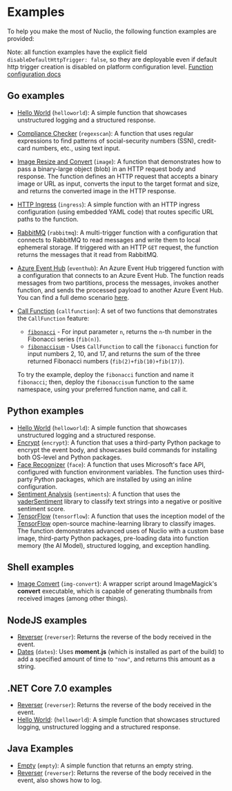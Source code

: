 # Examples

To help you make the most of Nuclio, the following function examples are provided:

Note: all function examples have the explicit field `disableDefaultHttpTrigger: false`, so they are deployable even if default http trigger creation is disabled on platform configuration level.
[Function configuration docs](../reference/function-configuration/function-configuration-reference.md)
## Go examples

- [Hello World](https://github.com/nuclio/nuclio/tree/development/hack/examples/golang/helloworld) (`helloworld`): A simple function that showcases unstructured logging and a structured response.
- [Compliance Checker](https://github.com/nuclio/nuclio/tree/development/hack/examples/golang/regexscan) (`regexscan`): A function that uses regular expressions to find patterns of social-security numbers (SSN), credit-card numbers, etc., using text input.
- [Image Resize and Convert](https://github.com/nuclio/nuclio/tree/development/hack/examples/golang/image) (`image`): A function that demonstrates how to pass a binary-large object (blob) in an HTTP request body and response. The function defines an HTTP request that accepts a binary image or URL as input, converts the input to the target format and size, and returns the converted image in the HTTP response.
- [HTTP Ingress](https://github.com/nuclio/nuclio/tree/development/hack/examples/golang/ingress) (`ingress`): A simple function with an HTTP ingress configuration (using embedded YAML code) that routes specific URL paths to the function.
- [RabbitMQ](https://github.com/nuclio/nuclio/tree/development/hack/examples/golang/rabbitmq) (`rabbitmq`): A multi-trigger function with a configuration that connects to RabbitMQ to read messages and write them to local ephemeral storage. If triggered with an HTTP `GET` request, the function returns the messages that it read from RabbitMQ.
- [Azure Event Hub](https://github.com/nuclio/nuclio-templates/tree/master/eventhub) (`eventhub`): An Azure Event Hub triggered function with a configuration that connects to an Azure Event Hub. The function reads messages from two partitions, process the messages, invokes another function, and sends the processed payload to another Azure Event Hub. You can find a full demo scenario [here](https://github.com/nuclio/demos/tree/master/fleet-alarm-detection-azure).
- [Call Function](https://github.com/nuclio/nuclio/tree/development/hack/examples/golang/callfunction) (`callfunction`): A set of two functions that demonstrates the `CallFunction` feature:

    - [`fibonacci`](https://github.com/nuclio/nuclio/tree/development/hack/examples/golang/callfunction/fibonacci/fibonacci.go) - For input parameter `n`, returns the `n`-th number in the Fibonacci series (`fib(n)`).
    - [`fibonaccisum`](https://github.com/nuclio/nuclio/tree/development/hack/examples/golang/callfunction/fibonaccisum/fibonaccisum.go) - Uses `CallFunction` to call the `fibonacci` function for input numbers 2, 10, and 17, and returns the sum of the three returned Fibonacci numbers (`fib(2)+fib(10)+fib(17)`).

    To try the example, deploy the `fibonacci` function and name it `fibonacci`; then, deploy the `fibonaccisum` function to the same namespace, using your preferred function name, and call it.

## Python examples

- [Hello World](https://github.com/nuclio/nuclio/tree/development/hack/examples/python/helloworld) (`helloworld`): A simple function that showcases unstructured logging and a structured response.
- [Encrypt](https://github.com/nuclio/nuclio/tree/development/hack/examples/python/encrypt) (`encrypt`): A function that uses a third-party Python package to encrypt the event body, and showcases build commands for installing both OS-level and Python packages.
- [Face Recognizer](https://github.com/nuclio/nuclio/tree/development/hack/examples/python/facerecognizer) (`face`): A function that uses Microsoft's face API, configured with function environment variables. The function uses third-party Python packages, which are installed by using an inline configuration.
- [Sentiment Analysis](https://github.com/nuclio/nuclio/tree/development/hack/examples/python/sentiments) (`sentiments`): A function that uses the [vaderSentiment](https://github.com/cjhutto/vaderSentiment) library to classify text strings into a negative or positive sentiment score.
- [TensorFlow](https://github.com/nuclio/nuclio/tree/development/hack/examples/python/tensorflow) (`tensorflow`): A function that uses the inception model of the [TensorFlow](https://www.tensorflow.org/) open-source machine-learning library to classify images. The function demonstrates advanced uses of Nuclio with a custom base image, third-party Python packages, pre-loading data into function memory (the AI Model), structured logging, and exception handling.

## Shell examples

- [Image Convert](https://github.com/nuclio/nuclio/tree/development/hack/examples/shell/img-convert) (`img-convert`): A wrapper script around ImageMagick's **convert** executable, which is capable of generating thumbnails from received images (among other things). 

## NodeJS examples

- [Reverser](https://github.com/nuclio/nuclio/tree/development/hack/examples/nodejs/reverser) (`reverser`): Returns the reverse of the body received in the event.
- [Dates](https://github.com/nuclio/nuclio/tree/development/hack/examples/nodejs/dates) (`dates`): Uses **moment.js** (which is installed as part of the build) to add a specified amount of time to `"now"`, and returns this amount as a string.

## .NET Core 7.0 examples

- [Reverser](https://github.com/nuclio/nuclio/tree/development/hack/examples/dotnetcore/reverser) (`reverser`): Returns the reverse of the body received in the event.
- [Hello World](https://github.com/nuclio/nuclio/tree/development/hack/examples/dotnetcore/helloworld):  (`helloworld`): A simple function that showcases structured logging, unstructured logging and a structured response.

## Java Examples

- [Empty](https://github.com/nuclio/nuclio/tree/development/hack/examples/java/empty) (`empty`): A simple function that returns an empty string.
- [Reverser](https://github.com/nuclio/nuclio/tree/development/hack/examples/java/reverser) (`reverser`): Returns the reverse of the body received in the event, also shows how to log.

